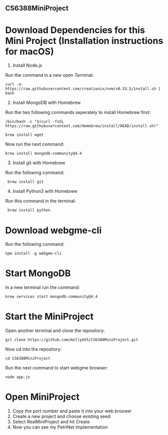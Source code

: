 ## CS6388MiniProject

# Download Dependencies for this Mini Project (Installation instructions for macOS)

1. Install Node.js
 
 Run the command in a new open Terminal:
 
    curl -o- https://raw.githubusercontent.com/creationix/nvm/v0.33.5/install.sh | bash
  
2. Install MongoDB with Homebrew


Run the two following commands seperately to install Homebrew first:

    /bin/bash -c "$(curl -fsSL https://raw.githubusercontent.com/Homebrew/install/HEAD/install.sh)"
    
    brew install wget
    
Now run the next command:

    brew install mongodb-community@4.4

3. Install git with Homebrew

Run the following command:

     brew install git

4. Install Python3 with Homebrew

Run this command in the terminal:

     brew install python
     

# Download webgme-cli

Run the following command:

    npm install -g webgme-cli
    
# Start MongoDB

In a new terminal run the command:

    brew services start mongodb-community@4.4
    
 # Start the MiniProject

Open another terminal and clone the repository:

    git clone https://github.com/mollym55/CS6388MiniProject.git
 
 Now cd into the repository:
  
    cd CS6388MiniProject

Run the next command to start webgme browser:

    node app.js
    
# Open MiniProject

1. Copy the port number and paste it into your web broswer
2. Create a new project and choose existing seed 
3. Select RealMiniProject and hit Create
4. Now you can see my PetriNet Implementation

